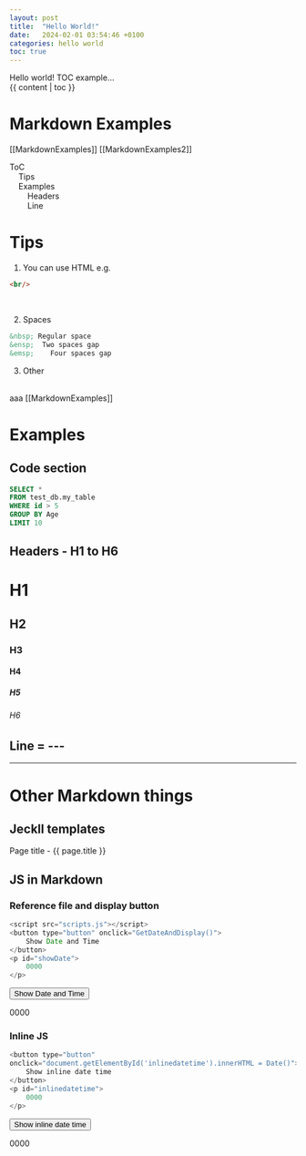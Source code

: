 ```yaml
---
layout: post
title:  "Hello World!"
date:   2024-02-01 03:54:46 +0100
categories: hello world
toc: true
---
```

Hello world!
TOC example...
<br/>
{{ content | toc }}


# Markdown Examples
[[MarkdownExamples]]
[[MarkdownExamples2]]

ToC
<br/>
&nbsp;&nbsp;&nbsp;&nbsp;Tips
<br/>
&nbsp;&nbsp;&nbsp;&nbsp;Examples
<br/>
&nbsp;&nbsp;&nbsp;&nbsp;&nbsp;&nbsp;&nbsp;&nbsp;Headers
<br/>
&nbsp;&nbsp;&nbsp;&nbsp;&nbsp;&nbsp;&nbsp;&nbsp;Line
<br/>


# Tips
1. You can use HTML
e.g. 
```HTML
<br/>
```
<br/>

2. Spaces
```HTML
&nbsp; Regular space 
&ensp;  Two spaces gap 
&emsp;    Four spaces gap
```
3. Other
<br/>
aaa
[[MarkdownExamples]]

# Examples
## Code section
```SQL
SELECT *
FROM test_db.my_table
WHERE id > 5
GROUP BY Age
LIMIT 10
```

## Headers - H1 to H6
# H1
## H2
### H3
#### H4
##### H5
###### H6

## Line = ---
---


# Other Markdown things
## Jeckll templates
Page title - {{ page.title }}

## JS in Markdown
### Reference file and display button
```js
<script src="scripts.js"></script>
<button type="button" onclick="GetDateAndDisplay()">
	Show Date and Time
</button>
<p id="showDate">
	0000
</p>
```
<script src="scripts.js"></script>
<button type="button" onclick="GetDateAndDisplay()">
	Show Date and Time
</button>
<p id="showDate">
	0000
</p>

### Inline JS
```js
<button type="button"
onclick="document.getElementById('inlinedatetime').innerHTML = Date()">
	Show inline date time
</button>
<p id="inlinedatetime">
	0000
</p>
```
<button type="button"
onclick="document.getElementById('inlinedatetime').innerHTML = Date()">
	Show inline date time
</button>
<p id="inlinedatetime">
	0000
</p>